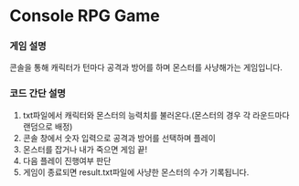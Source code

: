 # Console RPG Game

### 게임 설명

콘솔을 통해 캐릭터가 턴마다 공격과 방어를 하며 몬스터를 사냥해가는 게임입니다.

### 코드 간단 설명

1. txt파일에서 캐릭터와 몬스터의 능력치를 불러온다.(몬스터의 경우 각 라운드마다 랜덤으로 배정)
2. 콘솔 창에서 숫자 입력으로 공격과 방어를 선택하며 플레이
3. 몬스터를 잡거나 내가 죽으면 게임 끝!
4. 다음 플레이 진행여부 판단
5. 게임이 종료되면 result.txt파일에 사냥한 몬스터의 수가 기록됩니다.
